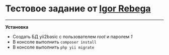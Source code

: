 
Тестовое задание от [Igor Rebega](http://IRebega.com)
=============

----------
**Установка**

 - Создать БД yii2basic с пользователем *root* и паролем *1*
 - В консоле выполнить `composer install`
 - В консоле выполнить `php yii migrate`